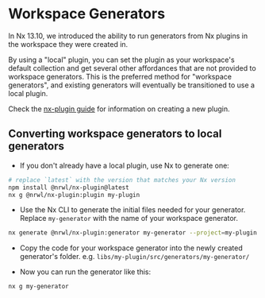 # Workspace Generators

In Nx 13.10, we introduced the ability to run generators from Nx plugins in the workspace they were created in.

By using a "local" plugin, you can set the plugin as your workspace's default collection and get several other affordances that are not provided to workspace generators. This is the preferred method for "workspace generators", and existing generators will eventually be transitioned to use a local plugin.

Check the [nx-plugin guide](/packages/nx-plugin) for information on creating a new plugin.

## Converting workspace generators to local generators

- If you don't already have a local plugin, use Nx to generate one:

```bash
# replace `latest` with the version that matches your Nx version
npm install @nrwl/nx-plugin@latest
nx g @nrwl/nx-plugin:plugin my-plugin
```

- Use the Nx CLI to generate the initial files needed for your generator. Replace `my-generator` with the name of your workspace generator.

```bash
nx generate @nrwl/nx-plugin:generator my-generator --project=my-plugin
```

- Copy the code for your workspace generator into the newly created generator's folder. e.g. `libs/my-plugin/src/generators/my-generator/`

- Now you can run the generator like this:

```bash
nx g my-generator
```
